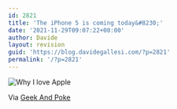 ```yaml
---
id: 2821
title: 'The iPhone 5 is coming today&#8230;'
date: '2021-11-29T09:07:22+00:00'
author: Davide
layout: revision
guid: 'https://blog.davidegallesi.com/?p=2821'
permalink: '/?p=2821'
---
```


![](https://blog.davidegallesi.com/wp-content/uploads/2016/03/615a5-6a00d8341d3df553ef016762a1f473970b-pi.jpg "Why I love Apple")

Via [Geek And Poke](http://geek-and-poke.com "Geek And Poke")